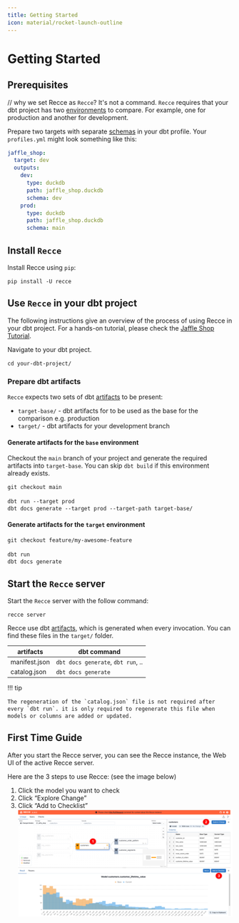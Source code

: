 ```yaml
---
title: Getting Started
icon: material/rocket-launch-outline
---
```


# Getting Started

## Prerequisites
// why we set Recce as `Recce`? It's not a command. 
`Recce` requires that your dbt project has two [environments](https://docs.getdbt.com/docs/environments-in-dbt) to compare. For example, one for production and another for development. 

Prepare two targets with separate [schemas](https://docs.getdbt.com/docs/core/connect-data-platform/connection-profiles#understanding-target-schemas) in your dbt profile. Your `profiles.yml` might look something like this:

```yaml
jaffle_shop:
  target: dev
  outputs:
    dev:
      type: duckdb
      path: jaffle_shop.duckdb
      schema: dev
    prod:
      type: duckdb
      path: jaffle_shop.duckdb
      schema: main
```

## Install `Recce`

Install Recce using `pip`:
```shell
pip install -U recce
```

## Use `Recce` in your dbt project

The following instructions give an overview of the process of using Recce in your dbt project. For a hands-on tutorial, please check the [Jaffle Shop Tutorial](./get-started-jaffle-shop.md).

Navigate to your dbt project.

```shell
cd your-dbt-project/
```

### Prepare dbt artifacts

`Recce` expects two sets of dbt [artifacts](https://docs.getdbt.com/reference/artifacts/dbt-artifacts) to be present:

- `target-base/` - dbt artifacts for to be used as the base for the comparison e.g. production
- `target/` - dbt artifacts for your development branch

#### Generate artifacts for the `base` environment

Checkout the `main` branch of your project and generate the required artifacts into `target-base`. You can skip `dbt build` if this environment already exists. 

```shell
git checkout main

dbt run --target prod
dbt docs generate --target prod --target-path target-base/
```

#### Generate artifacts for the `target` environment

```shell
git checkout feature/my-awesome-feature

dbt run
dbt docs generate
```


## Start the `Recce` server
Start the `Recce` server with the follow command:

```shell
recce server
```

Recce use dbt [artifacts](https://docs.getdbt.com/reference/artifacts/dbt-artifacts), which is generated when every invocation. You can find these files in the `target/` folder.

| artifacts     | dbt command                        |
| ------------- | ---------------------------------- |
| manifest.json | `dbt docs generate`, `dbt run`, .. |
| catalog.json  | `dbt docs generate`                |

!!! tip

    The regeneration of the `catalog.json` file is not required after every `dbt run`. it is only required to regenerate this file when models or columns are added or updated.

## First Time Guide
After you start the Recce server, you can see the Recce instance, the Web UI of the active Recce server. 

Here are the 3 steps to use Recce: (see the image below)

1. Click the model you want to check
1. Click “Explore Change”
1. Click “Add to Checklist”
![first time guide of Recce instance](../assets/images/onboarding/material.svg)